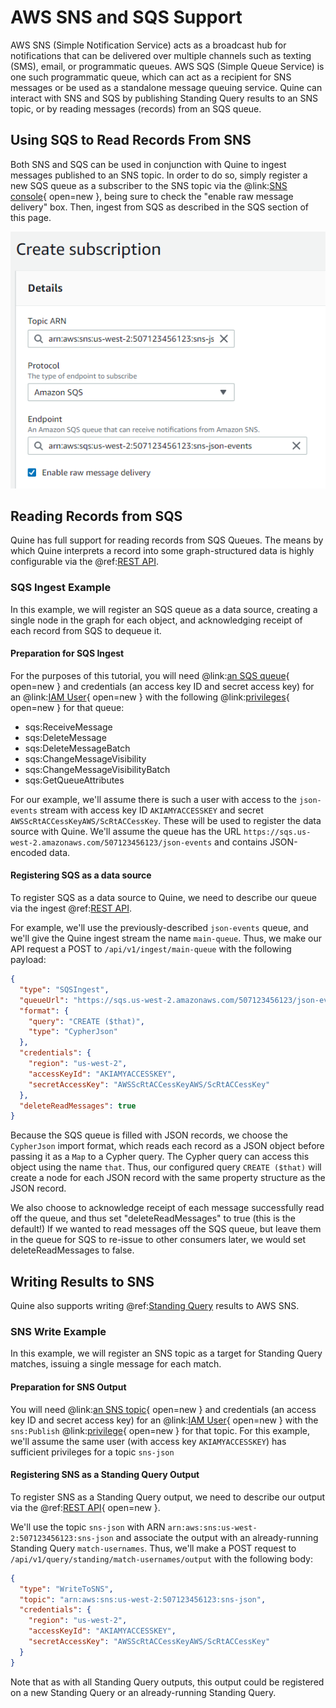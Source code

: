 # AWS SNS and SQS Support

AWS SNS (Simple Notification Service) acts as a broadcast hub for notifications that can be delivered over multiple channels such as texting (SMS), email, or programmatic queues. AWS SQS (Simple Queue Service) is one such programmatic queue, which can act as a recipient for SNS messages or be used as a standalone message queuing service. Quine can interact with SNS and SQS by publishing Standing Query results to an SNS topic, or by reading messages (records) from an SQS queue.

## Using SQS to Read Records From SNS

Both SNS and SQS can be used in conjunction with Quine to ingest messages published to an SNS topic. In order to do so, simply register a new SQS queue as a subscriber to the SNS topic via the @link:[SNS console](https://console.aws.amazon.com/sns/v3/home#/create-subscription){ open=new }, being sure to check the "enable raw message delivery" box. Then, ingest from SQS as described in the SQS section of this page.

![Registering an SQS subscriber](aws_sns_sqs_register.png)

## Reading Records from SQS

Quine has full support for reading records from SQS Queues. The means by which Quine interprets a record into some graph-structured data is highly configurable via the @ref:[REST API](../../reference/rest_api.md).

### SQS Ingest Example

In this example, we will register an SQS queue as a data source, creating a single node in the graph for each object, and acknowledging receipt of each record from SQS to dequeue it.

#### Preparation for SQS Ingest

For the purposes of this tutorial, you will need @link:[an SQS queue](https://console.aws.amazon.com/sqs/v2/home#/create-queue){ open=new } and credentials (an access key ID and secret access key) for an @link:[IAM User](https://console.aws.amazon.com/iam/home?#/users$new?step=details){ open=new } with the following @link:[privileges](https://docs.aws.amazon.com/IAM/latest/UserGuide/list_amazonsqs.html){ open=new } for that queue:

 - sqs:ReceiveMessage
 - sqs:DeleteMessage
 - sqs:DeleteMessageBatch
 - sqs:ChangeMessageVisibility
 - sqs:ChangeMessageVisibilityBatch
 - sqs:GetQueueAttributes

For our example, we'll assume there is such a user with access to the `json-events` stream with access key ID `AKIAMYACCESSKEY` and secret `AWSScRtACCessKeyAWS/ScRtACCessKey`. These will be used to register the data source with Quine. We'll assume the queue has the URL `https://sqs.us-west-2.amazonaws.com/507123456123/json-events` and contains JSON-encoded data.

#### Registering SQS as a data source

To register SQS as a data source to Quine, we need to describe our queue via the ingest @ref:[REST API](../../reference/rest_api.md).

For example, we'll use the previously-described `json-events` queue, and we'll give the Quine ingest stream the name `main-queue`. Thus, we make our API request a POST to `/api/v1/ingest/main-queue` with the following payload:

```json
{
  "type": "SQSIngest",
  "queueUrl": "https://sqs.us-west-2.amazonaws.com/507123456123/json-events",
  "format": {
    "query": "CREATE ($that)",
    "type": "CypherJson"
  },
  "credentials": {
    "region": "us-west-2",
    "accessKeyId": "AKIAMYACCESSKEY",
    "secretAccessKey": "AWSScRtACCessKeyAWS/ScRtACCessKey"
  },
  "deleteReadMessages": true
}
```

Because the SQS queue is filled with JSON records, we choose the `CypherJson` import format, which reads each record as a JSON object before passing it as a `Map` to a Cypher query. The Cypher query can access this object using the name `that`. Thus, our configured query `CREATE ($that)` will create a node for each JSON record with the same property structure as the JSON record.

We also choose to acknowledge receipt of each message successfully read off the queue, and thus set "deleteReadMessages" to true (this is the default!) If we wanted to read messages off the SQS queue, but leave them in the queue for SQS to re-issue to other consumers later, we would set deleteReadMessages to false.

## Writing Results to SNS

Quine also supports writing @ref:[Standing Query](../standing_query_outputs.md) results to AWS SNS.

### SNS Write Example

In this example, we will register an SNS topic as a target for Standing Query matches, issuing a single message for each match.

#### Preparation for SNS Output

You will need @link:[an SNS topic](https://console.aws.amazon.com/sns/v3/home#/homepage){ open=new } and credentials (an access key ID and secret access key) for an @link:[IAM User](https://console.aws.amazon.com/iam/home?#/users$new?step=details){ open=new } with the `sns:Publish` @link:[privilege](https://docs.aws.amazon.com/IAM/latest/UserGuide/list_amazonsns.html){ open=new } for that topic. For this example, we'll assume the same user (with access key `AKIAMYACCESSKEY`) has sufficient privileges for a topic `sns-json`

#### Registering SNS as a Standing Query Output

To register SNS as a Standing Query output, we need to describe our output via the @ref:[REST API](../../reference/rest_api.md){ open=new }.

We'll use the topic `sns-json` with ARN `arn:aws:sns:us-west-2:507123456123:sns-json` and associate the output with an already-running Standing Query `match-usernames`. Thus, we'll make a POST request to `/api/v1/query/standing/match-usernames/output` with the following body:

```json
{
  "type": "WriteToSNS",
  "topic": "arn:aws:sns:us-west-2:507123456123:sns-json",
  "credentials": {
    "region": "us-west-2",
    "accessKeyId": "AKIAMYACCESSKEY",
    "secretAccessKey": "AWSScRtACCessKeyAWS/ScRtACCessKey"
  }
}
```

Note that as with all Standing Query outputs, this output could be registered on a new Standing Query or an already-running Standing Query.